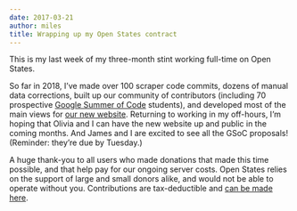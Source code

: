 ```yaml
---
date: 2017-03-21
author: miles
title: Wrapping up my Open States contract
---
```


This is my last week of my three-month stint working full-time on Open States.

So far in 2018, I’ve made over 100 scraper code commits, dozens of manual data corrections, built up our community of contributors (including 70 prospective [Google Summer of Code](https://blog.openstates.org/open-states-google-summer-of-code-2018-24e6493cbc9e) students), and developed most of the main views for [our new website](https://blog.openstates.org/the-new-openstates-org-a-sneak-peek-2671e36ceac8). Returning to working in my off-hours, I’m hoping that Olivia and I can have the new website up and public in the coming months. And James and I are excited to see all the GSoC proposals! (Reminder: they’re due by Tuesday.)

A huge thank-you to all users who made donations that made this time possible, and that help pay for our ongoing server costs. Open States relies on the support of large and small donors alike, and would not be able to operate without you. Contributions are tax-deductible and [can be made here](https://openstates.org/funding/).
